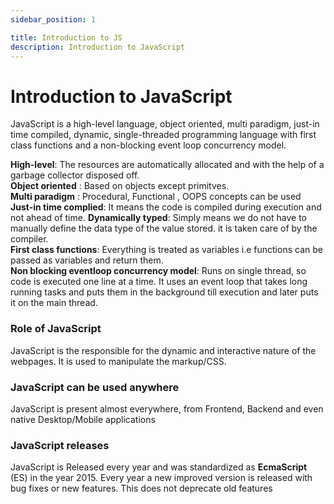 ```yaml
---
sidebar_position: 1

title: Introduction to JS
description: Introduction to JavaScript
---
```


# Introduction to JavaScript

JavaScript is a high-level language, object oriented, multi paradigm, just-in time compiled, dynamic, single-threaded programming language with first class functions and a non-blocking event loop concurrency model.

**High-level**: The resources are automatically allocated and with the help of a garbage collector disposed off.  
**Object oriented** : Based on objects except primitves.  
**Multi paradigm** : Procedural, Functional , OOPS concepts can be used  
**Just-in time complied**: It means the code is compiled during execution and not ahead of time.
**Dynamically typed**: Simply means we do not have to manually define the data type of the value stored. it is taken care of by the compiler.  
**First class functions**: Everything is treated as variables i.e functions can be passed as variables and return them.  
**Non blocking eventloop concurrency model**: Runs on single thread, so code is executed one line at a time. It uses an event loop that takes long running tasks and puts them in the background till execution and later puts it on the main thread.

### Role of JavaScript

JavaScript is the responsible for the dynamic and interactive nature of the webpages. It is used to manipulate the markup/CSS.

### JavaScript can be used anywhere

JavaScript is present almost everywhere, from Frontend, Backend and even native Desktop/Mobile applications

### JavaScript releases

JavaScript is Released every year and was standardized as **EcmaScript** (ES) in the year 2015. Every year a new improved version is released with bug fixes or new features. This does not deprecate old features
